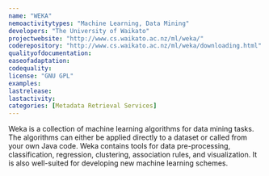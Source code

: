 ```yaml
---
name: "WEKA"
nemoactivitytypes: "Machine Learning, Data Mining"
developers: "The University of Waikato"
projectwebsite: "http://www.cs.waikato.ac.nz/ml/weka/"
coderepository: "http://www.cs.waikato.ac.nz/ml/weka/downloading.html"
qualityofdocumentation: 
easeofadaptation: 
codequality: 
license: "GNU GPL"
examples: 
lastrelease: 
lastactivity: 
categories: [Metadata Retrieval Services]
---
```

Weka is a collection of machine learning algorithms for data mining tasks. The algorithms can either be applied directly to a dataset or called from your own Java code. Weka contains tools for data pre-processing, classification, regression, clustering, association rules, and visualization. It is also well-suited for developing new machine learning schemes.
